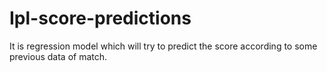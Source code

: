# Ipl-score-predictions
It is regression model which will try to predict the score according to some previous data of match.
